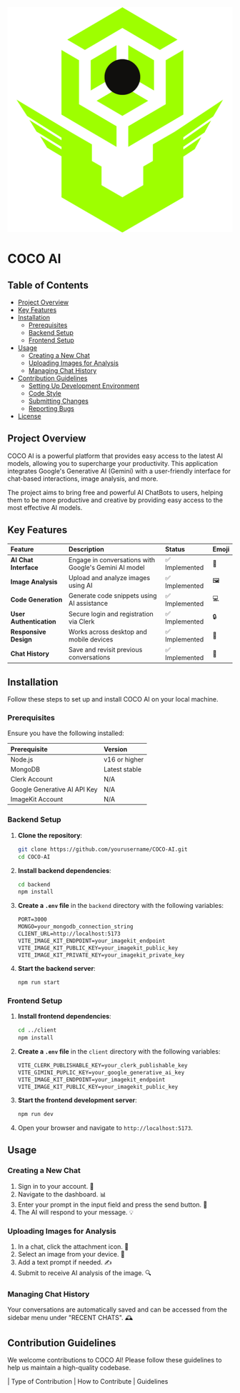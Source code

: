 <div style="text-align: center;">
  <img src="./client/public/favicon.png">
</div>



# **COCO AI**

## Table of Contents

- [Project Overview](#project-overview)
- [Key Features](#key-features)
- [Installation](#installation)
  - [Prerequisites](#prerequisites)
  - [Backend Setup](#backend-setup)
  - [Frontend Setup](#frontend-setup)
- [Usage](#usage)
  - [Creating a New Chat](#creating-a-new-chat)
  - [Uploading Images for Analysis](#uploading-images-for-analysis)
  - [Managing Chat History](#managing-chat-history)
- [Contribution Guidelines](#contribution-guidelines)
  - [Setting Up Development Environment](#setting-up-development-environment)
  - [Code Style](#code-style)
  - [Submitting Changes](#submitting-changes)
  - [Reporting Bugs](#reporting-bugs)
- [License](#license)

## Project Overview

COCO AI is a powerful platform that provides easy access to the latest AI models, allowing you to supercharge your productivity. This application integrates Google's Generative AI (Gemini) with a user-friendly interface for chat-based interactions, image analysis, and more.

The project aims to bring free and powerful AI ChatBots to users, helping them to be more productive and creative by providing easy access to the most effective AI models.

## Key Features

| Feature              | Description                                        | Status       | Emoji |
| :------------------- | :------------------------------------------------- | :----------- | :---- |
| **AI Chat Interface**| Engage in conversations with Google's Gemini AI model | ✅ Implemented | 🤖    |
| **Image Analysis**   | Upload and analyze images using AI                 | ✅ Implemented | 🖼️    |
| **Code Generation**  | Generate code snippets using AI assistance         | ✅ Implemented | 💻    |
| **User Authentication**| Secure login and registration via Clerk            | ✅ Implemented | 🔒    |
| **Responsive Design**| Works across desktop and mobile devices            | ✅ Implemented | 📱    |
| **Chat History**     | Save and revisit previous conversations            | ✅ Implemented | 💾    |

## Installation

Follow these steps to set up and install COCO AI on your local machine.

### Prerequisites

Ensure you have the following installed:

| Prerequisite          | Version         |
| :-------------------- | :-------------- |
| Node.js               | v16 or higher   |
| MongoDB               | Latest stable   |
| Clerk Account         | N/A             |
| Google Generative AI API Key | N/A      |
| ImageKit Account      | N/A             |

### Backend Setup

1.  **Clone the repository**: 
    ```bash
    git clone https://github.com/yourusername/COCO-AI.git
    cd COCO-AI
    ```

2.  **Install backend dependencies**:
    ```bash
    cd backend
    npm install
    ```

3.  **Create a `.env` file** in the `backend` directory with the following variables:
    ```
    PORT=3000
    MONGO=your_mongodb_connection_string
    CLIENT_URL=http://localhost:5173
    VITE_IMAGE_KIT_ENDPOINT=your_imagekit_endpoint
    VITE_IMAGE_KIT_PUBLIC_KEY=your_imagekit_public_key
    VITE_IMAGE_KIT_PRIVATE_KEY=your_imagekit_private_key
    ```

4.  **Start the backend server**:
    ```bash
    npm run start
    ```

### Frontend Setup

1.  **Install frontend dependencies**:
    ```bash
    cd ../client
    npm install
    ```

2.  **Create a `.env` file** in the `client` directory with the following variables:
    ```
    VITE_CLERK_PUBLISHABLE_KEY=your_clerk_publishable_key
    VITE_GIMINI_PUPLIC_KEY=your_google_generative_ai_key
    VITE_IMAGE_KIT_ENDPOINT=your_imagekit_endpoint
    VITE_IMAGE_KIT_PUBLIC_KEY=your_imagekit_public_key
    ```

3.  **Start the frontend development server**:
    ```bash
    npm run dev
    ```

4.  Open your browser and navigate to `http://localhost:5173`.

## Usage

### Creating a New Chat

1.  Sign in to your account. 🔑
2.  Navigate to the dashboard. 📊
3.  Enter your prompt in the input field and press the send button. 💬
4.  The AI will respond to your message. 💡

### Uploading Images for Analysis

1.  In a chat, click the attachment icon. 📎
2.  Select an image from your device. 📸
3.  Add a text prompt if needed. ✍️
4.  Submit to receive AI analysis of the image. 🔍

### Managing Chat History

Your conversations are automatically saved and can be accessed from the sidebar menu under "RECENT CHATS". 🕰️

## Contribution Guidelines

We welcome contributions to COCO AI! Please follow these guidelines to help us maintain a high-quality codebase.

| Type of Contribution | How to Contribute                                  | Guidelines
